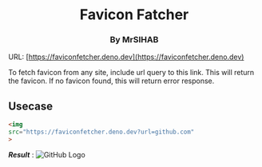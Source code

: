 <div align="center">
  <h1>Favicon Fatcher</h1>
  <h3>By MrSIHAB</h3>
</div>

URL: [https://faviconfetcher.deno.dev](https://faviconfetcher.deno.dev)

To fetch favicon from any site, include url query to this link. This will return the favicon. If no favicon found, this will return error response.

## Usecase
```html
<img 
src="https://faviconfetcher.deno.dev?url=github.com"
>
```
***Result*** :
![GitHub Logo](https://faviconfetcher.deno.dev?url=github.com)